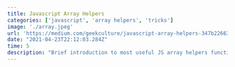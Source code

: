 ```yaml
---
title: Javascript Array Helpers
categories: ['javascript', 'array helpers', 'tricks']
image: './array.jpeg'
url: 'https://medium.com/geekculture/javascript-array-helpers-347b226631'
date: "2021-04-23T22:12:03.284Z"
time: 5
description: "Brief introduction to most useful JS array helpers functions."
---
```

